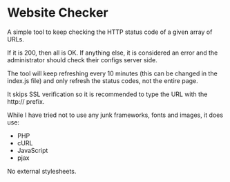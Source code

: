 # Website Checker

A simple tool to keep checking the HTTP status code of a given array of URLs.

If it is 200, then all is OK. If anything else, it is considered an error and
the administrator should check their configs server side.

The tool will keep refreshing every 10 minutes (this can be changed in the
index.js file) and only refresh the status codes, not the entire page.

It skips SSL verification so it is recommended to type the URL with the http://
prefix.

While I have tried not to use any junk frameworks, fonts and images, it does use:
* PHP
* cURL
* JavaScript
* pjax

No external stylesheets.
